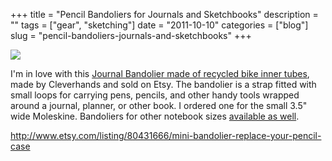 +++
title = "Pencil Bandoliers for Journals and Sketchbooks"
description = ""
tags = ["gear", "sketching"]
date = "2011-10-10"
categories = ["blog"]
slug = "pencil-bandoliers-journals-and-sketchbooks"
+++



  <div class="notebook-screenshot"><a href="http://www.etsy.com/listing/80431666/mini-bandolier-replace-your-pencil-case"><img src="//konigi.com/media/bluga/wt4e92dfdd4283b_large.jpg"/></a></div><p>I'm in love with this <a href="http://www.etsy.com/listing/80431666/mini-bandolier-replace-your-pencil-case">Journal Bandolier made of recycled bike inner tubes</a>, made by Cleverhands and sold on Etsy. The bandolier is a strap fitted with small loops for carrying pens, pencils, and other handy tools wrapped around a journal, planner, or other book. I ordered one for the small 3.5&quot; wide Moleskine. Bandoliers for other notebook sizes <a href="http://www.etsy.com/shop/cleverhands?ref=pr_shop_more">available as well</a>.</p>

    
  <a href="http://www.etsy.com/listing/80431666/mini-bandolier-replace-your-pencil-case">http://www.etsy.com/listing/80431666/mini-bandolier-replace-your-pencil-case</a>
